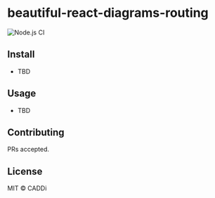 # beautiful-react-diagrams-routing

![Node.js CI](https://github.com/caddijp/beautiful-react-diagrams-routing/workflows/Node.js%20CI/badge.svg)

## Install

- TBD

## Usage

- TBD

## Contributing

PRs accepted.

## License

MIT © CADDi
